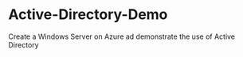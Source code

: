 # Active-Directory-Demo
Create a Windows Server on Azure ad demonstrate the use of Active Directory
